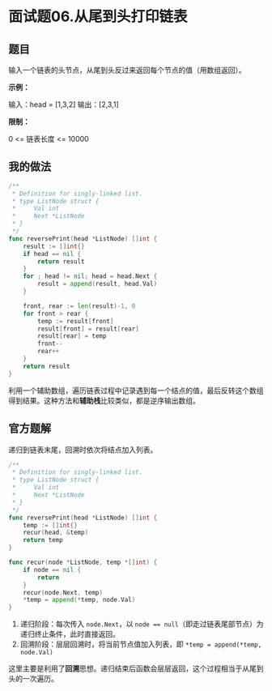 # 面试题06.从尾到头打印链表

## 题目

输入一个链表的头节点，从尾到头反过来返回每个节点的值（用数组返回）。

**示例：**

输入：head = [1,3,2]
输出：[2,3,1]

**限制：**

0 <= 链表长度 <= 10000

## 我的做法

```go
/**
 * Definition for singly-linked list.
 * type ListNode struct {
 *     Val int
 *     Next *ListNode
 * }
 */
func reversePrint(head *ListNode) []int {
    result := []int{}
    if head == nil {
        return result
    }
    for ; head != nil; head = head.Next {
        result = append(result, head.Val)
    }

    front, rear := len(result)-1, 0
    for front > rear {
        temp := result[front]
        result[front] = result[rear]
        result[rear] = temp
        front--
        rear++
    }
    return result
}
```

利用一个辅助数组，遍历链表过程中记录遇到每一个结点的值，最后反转这个数组得到结果。这种方法和**辅助栈**比较类似，都是逆序输出数组。

## 官方题解

递归到链表末尾，回溯时依次将结点加入列表。

```go
/**
 * Definition for singly-linked list.
 * type ListNode struct {
 *     Val int
 *     Next *ListNode
 * }
 */
func reversePrint(head *ListNode) []int {
    temp := []int{}
    recur(head, &temp)
    return temp
}

func recur(node *ListNode, temp *[]int) {
    if node == nil {
        return
    }
    recur(node.Next, temp)
    *temp = append(*temp, node.Val)
}
```

1. 递归阶段：每次传入 `node.Next`，以 `node == null`（即走过链表尾部节点）为递归终止条件，此时直接返回。
2. 回溯阶段：层层回溯时，将当前节点值加入列表，即 `*temp = append(*temp, node.Val)`

这里主要是利用了**回溯**思想。递归结束后函数会层层返回，这个过程相当于从尾到头的一次遍历。
